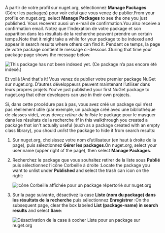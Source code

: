 <span data-ttu-id="ede41-101">À partir de votre profil sur nuget.org, sélectionnez **Manage Packages** (Gérer les packages) pour voir celui que vous venez de publier.</span><span class="sxs-lookup"><span data-stu-id="ede41-101">From your profile on nuget.org, select **Manage Packages** to see the one you just published.</span></span> <span data-ttu-id="ede41-102">Vous recevrez aussi un e-mail de confirmation.</span><span class="sxs-lookup"><span data-stu-id="ede41-102">You also receive a confirmation email.</span></span> <span data-ttu-id="ede41-103">Notez que l’indexation de votre package et son apparition dans les résultats de la recherche peuvent prendre un certain temps.</span><span class="sxs-lookup"><span data-stu-id="ede41-103">Note that it might take a while for your package to be indexed and appear in search results where others can find it.</span></span> <span data-ttu-id="ede41-104">Pendant ce temps, la page de votre package contient le message ci-dessous :</span><span class="sxs-lookup"><span data-stu-id="ede41-104">During that time your package page shows the message below:</span></span>

![This package has not been indexed yet. (Ce package n’a pas encore été indexé.)](../media/QS_Create-03-NotIndexed.png)

<span data-ttu-id="ede41-107">Et voilà !</span><span class="sxs-lookup"><span data-stu-id="ede41-107">And that's it!</span></span> <span data-ttu-id="ede41-108">Vous venez de publier votre premier package NuGet sur nuget.org. D’autres développeurs peuvent maintenant l’utiliser dans leurs propres projets.</span><span class="sxs-lookup"><span data-stu-id="ede41-108">You've just published your first NuGet package to nuget.org that other developers can use in their own projects.</span></span>

<span data-ttu-id="ede41-109">Si, dans cette procédure pas à pas, vous avez créé un package qui n’est pas réellement utile (par exemple, un package créé avec une bibliothèque de classes vide), vous devez *retirer de la liste* le package pour le masquer dans les résultats de la recherche :</span><span class="sxs-lookup"><span data-stu-id="ede41-109">If in this walkthrough you created a package that isn't actually useful (such as a package created with an empty class library), you should *unlist* the package to hide it from search results:</span></span>

1. <span data-ttu-id="ede41-110">Sur nuget.org, choisissez votre nom d’utilisateur (en haut à droite de la page), puis sélectionnez **Gérer les packages**.</span><span class="sxs-lookup"><span data-stu-id="ede41-110">On nuget.org, select your user name (upper right of the page), then select **Manage Packages**.</span></span>

1. <span data-ttu-id="ede41-111">Recherchez le package que vous souhaitez retirer de la liste sous **Publié** puis sélectionnez l’icône Corbeille à droite :</span><span class="sxs-lookup"><span data-stu-id="ede41-111">Locate the package you want to unlist under **Published** and select the trash can icon on the right:</span></span>

    ![Icône Corbeille affichée pour un package répertorié sur nuget.org](../media/qs_create-vs-03-trash-can.png)

1. <span data-ttu-id="ede41-113">Sur la page suivante, désactivez la case **Liste (nom du package) dans les résultats de la recherche** puis sélectionnez **Enregistrer** :</span><span class="sxs-lookup"><span data-stu-id="ede41-113">On the subsequent page, clear the box labeled **List (package-name) in search results** and select **Save**:</span></span>

    ![Désactivation de la case à cocher Liste pour un package sur nuget.org](../media/qs_create-vs-04-unlist.png)